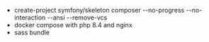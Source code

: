 - create-project symfony/skeleton composer --no-progress --no-interaction --ansi --remove-vcs
- docker compose with php 8.4 and nginx
- sass bundle

